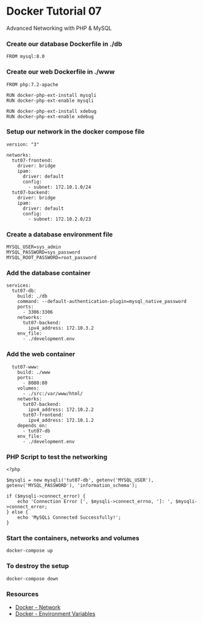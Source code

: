 # Docker Tutorial 07

Advanced Networking with PHP & MySQL

### Create our database Dockerfile in ./db

```
FROM mysql:8.0
```

### Create our web Dockerfile in ./www

```
FROM php:7.2-apache

RUN docker-php-ext-install mysqli 
RUN docker-php-ext-enable mysqli

RUN docker-php-ext-install xdebug 
RUN docker-php-ext-enable xdebug
```

### Setup our network in the docker compose file

```
version: "3"

networks:
  tut07-frontend:
    driver: bridge
    ipam:
      driver: default
      config:
        - subnet: 172.10.1.0/24
  tut07-backend:
    driver: bridge
    ipam: 
      driver: default
      config:
        - subnet: 172.10.2.0/23
```

### Create a database environment file

```
MYSQL_USER=sys_admin
MYSQL_PASSWORD=sys_password
MYSQL_ROOT_PASSWORD=root_password
```

### Add the database container

```
services:
  tut07-db:
    build: ./db
    command: --default-authentication-plugin=mysql_native_password
    ports:
      - 3306:3306
    networks:
      tut07-backend:
        ipv4_address: 172.10.3.2
    env_file:
      - ./development.env
```

### Add the web container

```
  tut07-www:
    build: ./www
    ports:
      - 8080:80
    volumes:
      - ./src:/var/www/html/
    networks:
      tut07-backend:
        ipv4_address: 172.10.2.2
      tut07-frontend:
        ipv4_address: 172.10.1.2
    depends_on:
      - tut07-db
    env_file:
      - ./development.env
```

### PHP Script to test the networking

```
<?php

$mysqli = new mysqli('tut07-db', getenv('MYSQL_USER'), getenv('MYSQL_PASSWORD'), 'information_schema');

if ($mysqli->connect_error) {
    echo 'Connection Error [', $mysqli->connect_errno, ']: ', $mysqli->connect_error;
} else {
    echo 'MySQLi Connected Successfully!';
}
```

### Start the containers, networks and volumes

```
docker-compose up
```

### To destroy the setup

```
docker-compose down
```

### Resources

* [Docker - Network](https://docs.docker.com/network/)
* [Docker - Environment Variables](https://docs.docker.com/compose/environment-variables/)